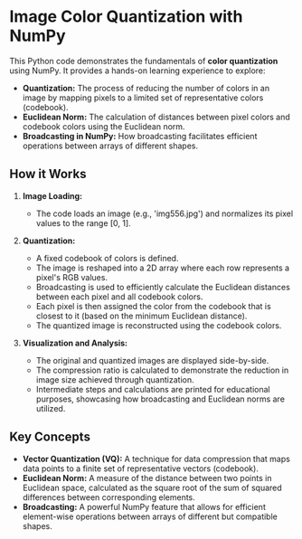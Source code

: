 # Image Color Quantization with NumPy

This Python code demonstrates the fundamentals of **color quantization** using NumPy.  It provides a hands-on learning experience to explore:

* **Quantization:** The process of reducing the number of colors in an image by mapping pixels to a limited set of representative colors (codebook).
* **Euclidean Norm:** The calculation of distances between pixel colors and codebook colors using the Euclidean norm.
* **Broadcasting in NumPy:** How broadcasting facilitates efficient operations between arrays of different shapes.

## How it Works

1. **Image Loading:** 
   * The code loads an image (e.g., 'img556.jpg') and normalizes its pixel values to the range [0, 1].

2. **Quantization:**
   * A fixed codebook of colors is defined.
   * The image is reshaped into a 2D array where each row represents a pixel's RGB values.
   * Broadcasting is used to efficiently calculate the Euclidean distances between each pixel and all codebook colors.
   * Each pixel is then assigned the color from the codebook that is closest to it (based on the minimum Euclidean distance).
   * The quantized image is reconstructed using the codebook colors.

3. **Visualization and Analysis:**
   * The original and quantized images are displayed side-by-side.
   * The compression ratio is calculated to demonstrate the reduction in image size achieved through quantization.
   * Intermediate steps and calculations are printed for educational purposes, showcasing how broadcasting and Euclidean norms are utilized.

## Key Concepts

* **Vector Quantization (VQ):**  A technique for data compression that maps data points to a finite set of representative vectors (codebook).
* **Euclidean Norm:**  A measure of the distance between two points in Euclidean space, calculated as the square root of the sum of squared differences between corresponding elements.
* **Broadcasting:** A powerful NumPy feature that allows for efficient element-wise operations between arrays of different but compatible shapes.
